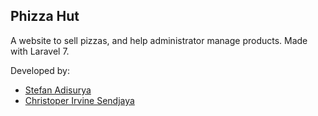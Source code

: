 ## Phizza Hut
A website to sell pizzas, and help administrator manage products. Made with Laravel 7.

Developed by:
- [Stefan Adisurya](https://github.com/stefanadisurya)
- [Christoper Irvine Sendjaya](https://github.com/Magizuki)

